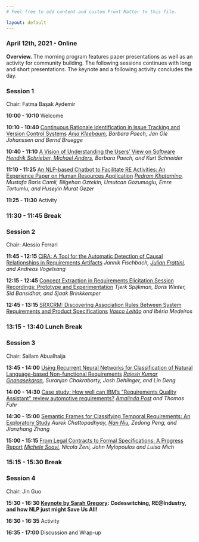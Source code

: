 ```yaml
---
# Feel free to add content and custom Front Matter to this file.

layout: default
---
```


### April 12th, 2021 - Online

**Overview.** The morning program features paper presentations as well as an activity for community building. The following sessions continues with long and short presentations. The keynote and a following activity concludes the day.

### **Session 1**

Chair: Fatma Başak Aydemir

**10:00 - 10:10** Welcome

**10:10 - 10:40** [Continuous Rationale Identification in Issue Tracking and Version Control Systems]() _<ins>Anja Kleebaum</ins>, Barbara Paech, Jan Ole Johanssen and Bernd Bruegge_

**10:40 - 11:10** [A Vision of Understanding the Users’ View on Software]() _<ins>Hendrik Schrieber, Michael Anders</ins>, Barbara Paech, and Kurt Schneider_

**11:10 - 11:25** [An NLP-based Chatbot to Facilitate RE Activities: An Experience Paper on Human Resources Application]() _<ins>Pedram Khatamino</ins>, Mustafa Baris Camli, Bilgehan Oztekin, Umutcan Gozumoglu, Emre Tortumlu, and Huseyin Murat Gezer_

**11:25 - 11:30** Activity

### **11:30 - 11:45 Break**

### **Session 2**

Chair: Alessio Ferrari

**11:45 - 12:15** [CiRA: A Tool for the Automatic Detection of Causal Relationships in Requirements Artifacts]() _Jannik Fischbach, <ins>Julian Frattini</ins>, and Andreas Vogelsang_

**12:15 - 12:45** [Concept Extraction in Requirements Elicitation Session Recordings: Prototype and Experimentation]() _Tjerk Spijkman, Boris Winter, Sid Bansidhar, and Sjaak Brinkkemper_

**12:45 - 13:15** [SRXCRM: Discovering Association Rules Between System Requirements and Product Specifications]() _<ins>Vasco Leitão</ins> and Ibéria Medeiros_

### **13:15 - 13:40 Lunch Break**

### **Session 3**

Chair: Sallam Abualhaija

**13:45 - 14:00** [Using Recurrent Neural Networks for Classification of Natural Language-based Non-functional Requirements]() _<ins>Rajesh Kumar Gnanasekaran</ins>, Suranjan Chakraborty, Josh Dehlinger, and Lin Deng_

**14:00 - 14:30**  [Case study: How well can IBM’s "Requirements Quality Assistant" review automotive requirements?]() _<ins>Amalinda Post</ins> and Thomas Fuhr_

**14:30 - 15:00**  [Semantic Frames for Classifying Temporal Requirements: An Exploratory Study]() _Aurek Chattopadhyay, <ins>Nan Niu</ins>, Zedong Peng, and Jianzhang Zhang_

**15:00 - 15:15**  [From Legal Contracts to Formal Specifications: A Progress Report]() _<ins>Michele Soavi</ins>, Nicola Zeni, John Mylopoulos and Luisa Mich_

### **15:15 - 15:30 Break**

### **Session 4**

Chair: Jin Guo

**15:30 - 16:30 [Keynote by Sarah Gregory](): Codeswitching, RE@Industry, and how NLP just might Save Us All!**

**16:30 - 16:35** Activity

**16:35 - 17:00** Discussion and Wrap-up